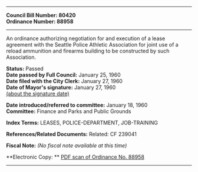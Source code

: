 * * * * *  
  
**Council Bill Number: [](#h0)[](#h2)80420**   
**Ordinance Number: 88958**  
  
* * * * *  
  
An ordinance authorizing negotiation for and execution of a lease agreement with the Seattle Police Athletic Association for joint use of a reload ammunition and firearms building to be constructed by such Association.  
  
**Status:** Passed   
**Date passed by Full Council:** January 25, 1960   
**Date filed with the City Clerk:** January 27, 1960   
**Date of Mayor's signature:** January 27, 1960   
[(about the signature date)](/~public/approvaldate.htm)   
  
  
**Date introduced/referred to committee:** January 18, 1960   
**Committee:** Finance and Parks and Public Grounds   
  
**Index Terms:** LEASES, POLICE-DEPARTMENT, JOB-TRAINING  
  
**References/Related Documents:** Related: CF 239041  
  
**Fiscal Note:** *(No fiscal note available at this time)*  
  
**Electronic Copy: ** [PDF scan of Ordinance No. 88958](/~archives/Ordinances/Ord_88958.pdf)  
  
* * * * *  
